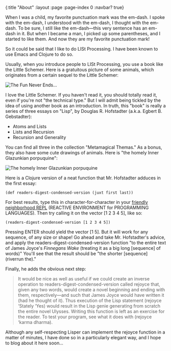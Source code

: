 {:title "About"
 :layout :page
 :page-index 0
 :navbar? true}

When I was a child, my favorite punctuation mark was the em-dash. I
spoke with the em-dash, I understood with the em-dash, I thought with
the em-dash. To be sure, I still like the em-dash—this very sentence
has an em-dash in it. But when I became a man, I picked up some
parentheses, and I started to like them. And now they are my favorite
punctuation mark!

So it could be said that I like to do LISt Processing. I have been
known to use Emacs and Clojure to do so.

Usually, when you introduce people to LISt Processing, you use a book
like the Little Schemer. Here is a gratuitous picture of some animals,
which originates from a certain sequel to the Little Schemer:

![The Fun Never Ends...](/files/fun.png)

I love the Little Schemer. If you haven't read it, you should totally
read it, even if you're not "the technical type." But I will admit
being tickled by the idea of using another book as an introduction. In
truth, this "book" is really a series of three essays on "Lisp", by
Douglas R. Hofstadter (a.k.a. Egbert B. Gebstadter):

* Atoms and Lists
* Lists and Recursion
* Recursion and Generality

You can find all three in the collection "Metamagical Themas." As a
bonus, they also have some cute drawings of animals. Here is "the
homely Inner Glazunkian porpuquine":

![The homely Inner Glazunkian porpuquine](/files/porpuquine.png)

Here is a Clojure version of a neat function that Mr. Hofstadter
adduces in the first essay:

```
(def readers-digest-condensed-version (juxt first last))
```

For best results, type this in character-for-character in your [friendly neighborhood REPL](http://www.tryclj.com/) (REACTIVE ENVIRONMENT for PROGRAMMING LANGUAGES). Then try calling it on the vector [1 2 3 4 5], like so:

```
(readers-digest-condensed-version [1 2 3 4 5])
```

Pressing ENTER should yield the vector [1 5]. But it will work for any
sequence, of any size or shape! Go ahead and take Mr. Hofstadter's
advice, and apply the readers-digest-condensed-version function "to
the entire text of James Joyce's *Finnegans Wake* (treating it as a
big long [sequence] of words)" You'll see that the result should be
"the shorter [sequence] (riverrun the)."

Finally, he adds the obvious next step:

> It would be nice as well as useful if we could create an inverse operation to readers-digest-condensed-version called rejoyce that, given any two words, would create a novel beginning and ending with them, respectively—and such that James Joyce would have written it (had he thought of it). Thus execution of the Lisp statement (rejoyce ‘Stately ‘Yes) would result in the Lisp genie generating from scratch the entire novel Ulysses. Writing this function is left as an exercise for the reader. To test your program, see what it does with (rejoyce ‘karma dharma).

Although any self-respecting Lisper can implement the rejoyce function
in a matter of minutes, I have done so in a particularly elegant way,
and I hope to blog about it here soon...
